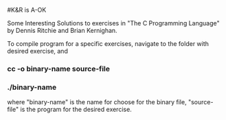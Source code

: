 #K&R is A-OK

Some Interesting Solutions to exercises in "The C Programming Language" by Dennis Ritchie and Brian Kernighan.

To compile program for a specific exercises, navigate to the folder with desired exercise, and 

### cc -o binary-name source-file  
### ./binary-name 

where "binary-name" is the name for choose for the binary file, "source-file" is the program for the desired exercise.


